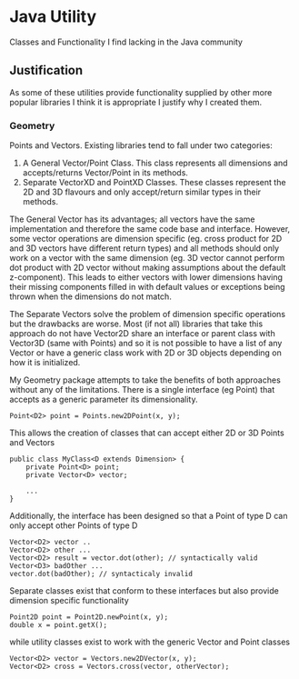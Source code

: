 <h1>Java Utility</h1>
Classes and Functionality I find lacking in the Java community

<h2>Justification</h2>
As some of these utilities provide functionality supplied by other more popular libraries
I think it is appropriate I justify why I created them.

<h3>Geometry</h3>
Points and Vectors. Existing libraries tend to fall under two categories:
<ol>
    <li> A General Vector/Point Class. This class represents all dimensions and accepts/returns Vector/Point in its methods. </li>
    <li> Separate VectorXD and PointXD Classes. These classes represent the 2D and 3D flavours and only accept/return similar types in their methods.</li>
</ol>

The General Vector has its advantages; all vectors have the same implementation and therefore the same code base and interface. However, some vector operations
are dimension specific (eg. cross product for 2D and 3D vectors have different return types) and all methods should only work on a vector with the same dimension (eg. 3D vector cannot perform dot product with 2D vector without making assumptions about the default z-component). This leads to either vectors with lower dimensions having their missing components filled in with default values or exceptions being thrown when the dimensions do not match.

The Separate Vectors solve the problem of dimension specific operations but the drawbacks are worse. Most (if not all) libraries that take this approach do not have Vector2D share an interface or parent class with Vector3D (same with Points) and so it is not possible to have a list of any Vector or have a generic class work with 2D or 3D objects depending on how it is initialized.

My Geometry package attempts to take the benefits of both approaches without any of the limitations. There is a single interface (eg Point) that accepts as a generic parameter its dimensionality.

	Point<D2> point = Points.new2DPoint(x, y);

This allows the creation of classes that can accept either 2D or 3D Points and Vectors

	public class MyClass<D extends Dimension> {
		private Point<D> point;
		private Vector<D> vector;

		...
	}
        
 
Additionally, the interface has been designed so that a Point of type D can only accept other Points of type D

	Vector<D2> vector ..
	Vector<D2> other ...
	Vector<D2> result = vector.dot(other); // syntactically valid
	Vector<D3> badOther ...
	vector.dot(badOther); // syntacticaly invalid
        

Separate classes exist that conform to these interfaces but also provide dimension specific functionality
	
	Point2D point = Point2D.newPoint(x, y);
	double x = point.getX();

while utility classes exist to work with the generic Vector and Point classes

	Vector<D2> vector = Vectors.new2DVector(x, y);
	Vector<D2> cross = Vectors.cross(vector, otherVector);
